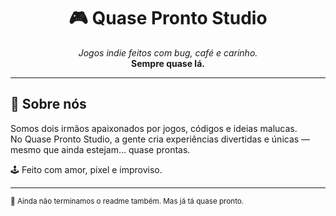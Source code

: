 <h1 align="center">🎮 Quase Pronto Studio</h1>

<p align="center">
  <em>Jogos indie feitos com bug, café e carinho.</em><br>
  <strong>Sempre quase lá.</strong>
</p>

---

## 👋 Sobre nós

Somos dois irmãos apaixonados por jogos, códigos e ideias malucas.  
No Quase Pronto Studio, a gente cria experiências divertidas e únicas — mesmo que ainda estejam… quase prontas.

🕹️ Feito com amor, pixel e improviso.

---

<sub>🧠 Ainda não terminamos o readme também. Mas já tá quase pronto.</sub>
